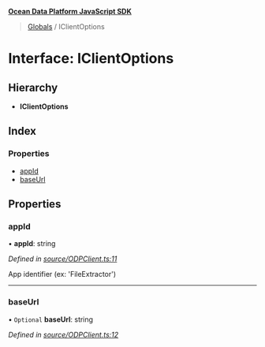 **[Ocean Data Platform JavaScript SDK](../README.md)**

> [Globals](../README.md) / IClientOptions

# Interface: IClientOptions

## Hierarchy

* **IClientOptions**

## Index

### Properties

* [appId](iclientoptions.md#appid)
* [baseUrl](iclientoptions.md#baseurl)

## Properties

### appId

•  **appId**: string

*Defined in [source/ODPClient.ts:11](https://github.com/C4IROcean/ODP-sdk-js/blob/4e3fa10/source/ODPClient.ts#L11)*

App identifier (ex: 'FileExtractor')

___

### baseUrl

• `Optional` **baseUrl**: string

*Defined in [source/ODPClient.ts:12](https://github.com/C4IROcean/ODP-sdk-js/blob/4e3fa10/source/ODPClient.ts#L12)*
